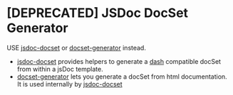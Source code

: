 # [DEPRECATED] JSDoc DocSet Generator

USE [jsdoc-docset](https://github.com/theasta/jsdoc-docset) or [docset-generator](https://github.com/theasta/docset-generator) instead.

* [jsdoc-docset](https://github.com/theasta/jsdoc-docset) provides helpers to generate a [dash](https://kapeli.com/dash) compatible docSet from within a jsDoc template.
* [docset-generator](https://github.com/theasta/docset-generator) lets you generate a docSet from html documentation. It is used internally by [jsdoc-docset](https://github.com/theasta/jsdoc-docset)

